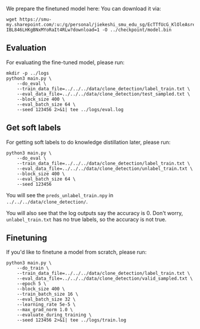 We prepare the finetuned model here:
You can download it via:
```
wget https://smu-my.sharepoint.com/:u:/g/personal/jiekeshi_smu_edu_sg/EcTTfUcG_KlOleAsrevMv-IBL846LHKgBNxMYoRaIt4RLw?download=1 -O ../checkpoint/model.bin
```
## Evaluation
For evaluating the fine-tuned model, please run:
```
mkdir -p ../logs
python3 main.py \
    --do_eval \
    --train_data_file=../../../data/clone_detection/label_train.txt \
    --eval_data_file=../../../data/clone_detection/test_sampled.txt \
    --block_size 400 \
    --eval_batch_size 64 \
    --seed 123456 2>&1| tee ../logs/eval.log
```
## Get soft labels
For getting soft labels to do knowledge distillation later, please run:
```
python3 main.py \
    --do_eval \
    --train_data_file=../../../data/clone_detection/label_train.txt \
    --eval_data_file=../../../data/clone_detection/unlabel_train.txt \
    --block_size 400 \
    --eval_batch_size 64 \
    --seed 123456
```
You will see the `preds_unlabel_train.npy` in `../../../data/clone_detection/`.

You will also see that the log outputs say the accuracy is 0. Don't worry,  `unlabel_train.txt` has no true labels, so the accuracy is not true.

## Finetuning
If you'd like to finetune a model from scratch, please run:
```
python3 main.py \
    --do_train \
    --train_data_file=../../../data/clone_detection/label_train.txt \
    --eval_data_file=../../../data/clone_detection/valid_sampled.txt \
    --epoch 5 \
    --block_size 400 \
    --train_batch_size 16 \
    --eval_batch_size 32 \
    --learning_rate 5e-5 \
    --max_grad_norm 1.0 \
    --evaluate_during_training \
    --seed 123456 2>&1| tee ../logs/train.log
```
